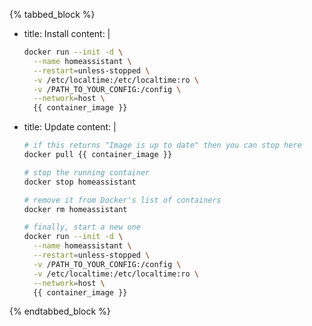 {% tabbed_block %}

- title: Install
  content: |

    ```bash
    docker run --init -d \
      --name homeassistant \
      --restart=unless-stopped \
      -v /etc/localtime:/etc/localtime:ro \
      -v /PATH_TO_YOUR_CONFIG:/config \
      --network=host \
      {{ container_image }}
    ```

- title: Update
  content: |

    ```bash
    # if this returns "Image is up to date" then you can stop here
    docker pull {{ container_image }}
    ```

    ```bash
    # stop the running container
    docker stop homeassistant
    ```

    ```bash
    # remove it from Docker's list of containers
    docker rm homeassistant
    ```

    ```bash
    # finally, start a new one
    docker run --init -d \
      --name homeassistant \
      --restart=unless-stopped \
      -v /PATH_TO_YOUR_CONFIG:/config \
      -v /etc/localtime:/etc/localtime:ro \
      --network=host \
      {{ container_image }}
    ```

{% endtabbed_block %}
